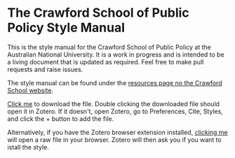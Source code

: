 # The Crawford School of Public Policy Style Manual

This is the style manual for the Crawford School of Public Policy at the Australian National University. It is a work in progress and is intended to be a living document that is updated as required. Feel free to make pull requests and raise issues.

The style manual can be found under the [resources page no the Crawford School website](https://crawford.anu.edu.au/sites/default/files/uploads/crawford01_cap_anu_edu_au/2018-11/crawfordstyleguide_2018_online.pdf).

[Click me](https://github.com/orectique/Crawford-Style/blob/main/crawford-style-austGov-authDate.csl) to download the file. Double clicking the downloaded file should open it in Zotero. If it doesn't, open Zotero, go to Preferences, Cite, Styles, and click the + button to add the file.

Alternatively, if you have the Zotero browser extension installed, [clicking me](https://raw.githubusercontent.com/orectique/Crawford-Style/main/crawford-style-austGov-authDate.csl) will open a raw file in your browser. Zotero will then ask you if you want to istall the style.
